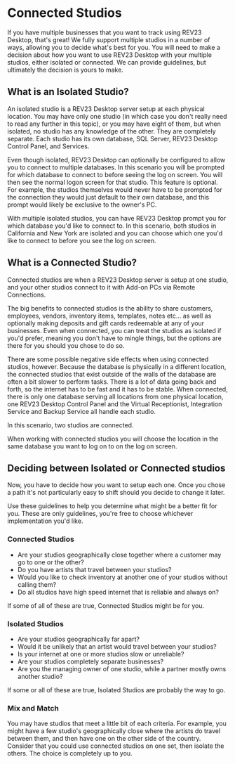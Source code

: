 # Connected Studios

If you have multiple businesses that you want to track using REV23 Desktop, that's great! We fully support multiple studios in a number of ways, allowing you to decide what's best for you. You will need to make a decision about how you want to use REV23 Desktop with your multiple studios, either isolated or connected. We can provide guidelines, but ultimately the decision is yours to make.

## What is an Isolated Studio?

An isolated studio is a REV23 Desktop server setup at each physical location. You may have only one studio (in which case you don't really need to read any further in this topic), or you may have eight of them, but when isolated, no studio has any knowledge of the other. They are completely separate. Each studio has its own database, SQL Server, REV23 Desktop Control Panel, and Services.

Even though isolated, REV23 Desktop can optionally be configured to allow you to connect to multiple databases. In this scenario you will be prompted for which database to connect to before seeing the log on screen. You will then see the normal logon screen for that studio.  This feature is optional. For example, the studios themselves would never have to be prompted for the connection they would just default to their own database, and this prompt would likely be exclusive to the owner's PC.

With multiple isolated studios, you can have REV23 Desktop prompt you for which database you'd like to connect to.
In this scenario, both studios in California and New York are isolated and you can choose which one you'd like to connect to before you see the log on screen.

## What is a Connected Studio?

Connected studios are when a REV23 Desktop server is setup at one studio, and your other studios connect to it with Add-on PCs via Remote Connections.

The big benefits to connected studios is the ability to share customers, employees, vendors, inventory items, templates, notes etc... as well as optionally making deposits and gift cards redeemable at any of your businesses. Even when connected, you can treat the studios as isolated if you'd prefer, meaning you don't have to mingle things, but the options are there for you should you chose to do so.

There are some possible negative side effects when using connected studios, however. Because the database is physically in a different location, the connected studios that exist outside of the walls of the database are often a bit slower to perform tasks. There is a lot of data going back and forth, so the internet has to be fast and it has to be stable. When connected, there is only one database serving all locations from one physical location, one REV23 Desktop Control Panel and the Virtual Receptionist, Integration Service and Backup Service all handle each studio.

In this scenario, two studios are connected.

When working with connected studios you will choose the location in the same database you want to log on to on the log on screen.

## Deciding between Isolated or Connected studios

Now, you have to decide how you want to setup each one. Once you chose a path it's not particularly easy to shift should you decide to change it later.

Use these guidelines to help you determine what might be a better fit for you. These are only guidelines, you're free to choose whichever implementation you'd like.

### Connected Studios

+ Are your studios geographically close together where a customer may go to one or the other?
+ Do you have artists that travel between your studios?
+ Would you like to check inventory at another one of your studios without calling them?
+ Do all studios have high speed internet that is reliable and always on?

If some of all of these are true, Connected Studios might be for you. 

### Isolated Studios

+ Are your studios geographically far apart?
+ Would it be unlikely that an artist would travel between your studios?
+ Is your internet at one or more studios slow or unreliable?
+ Are your studios completely separate businesses?
+ Are you the managing owner of one studio, while a partner mostly owns another studio?

If some or all of these are true, Isolated Studios are probably the way to go.

### Mix and Match

You may have studios that meet a little bit of each criteria. For example, you might have a few studio's geographically close where the artists do travel between them, and then have one on the other side of the country. Consider that you could use connected studios on one set, then isolate the others. The choice is completely up to you.